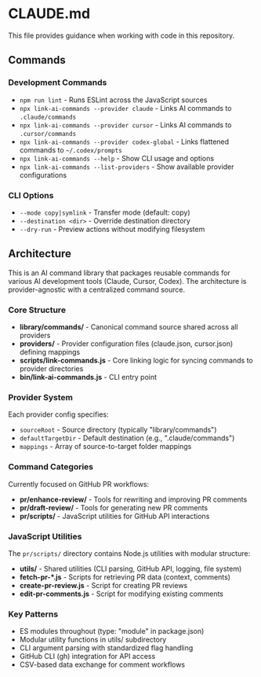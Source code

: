# CLAUDE.md

This file provides guidance when working with code in this repository.

## Commands

### Development Commands

- `npm run lint` - Runs ESLint across the JavaScript sources
- `npx link-ai-commands --provider claude` - Links AI commands to `.claude/commands`
- `npx link-ai-commands --provider cursor` - Links AI commands to `.cursor/commands`
- `npx link-ai-commands --provider codex-global` - Links flattened commands to `~/.codex/prompts`
- `npx link-ai-commands --help` - Show CLI usage and options
- `npx link-ai-commands --list-providers` - Show available provider configurations

### CLI Options

- `--mode copy|symlink` - Transfer mode (default: copy)
- `--destination <dir>` - Override destination directory
- `--dry-run` - Preview actions without modifying filesystem

## Architecture

This is an AI command library that packages reusable commands for various AI development tools (Claude, Cursor, Codex). The architecture is provider-agnostic with a centralized command source.

### Core Structure

- **library/commands/** - Canonical command source shared across all providers
- **providers/** - Provider configuration files (claude.json, cursor.json) defining mappings
- **scripts/link-commands.js** - Core linking logic for syncing commands to provider directories
- **bin/link-ai-commands.js** - CLI entry point

### Provider System

Each provider config specifies:

- `sourceRoot` - Source directory (typically "library/commands")
- `defaultTargetDir` - Default destination (e.g., ".claude/commands")
- `mappings` - Array of source-to-target folder mappings

### Command Categories

Currently focused on GitHub PR workflows:

- **pr/enhance-review/** - Tools for rewriting and improving PR comments
- **pr/draft-review/** - Tools for generating new PR comments
- **pr/scripts/** - JavaScript utilities for GitHub API interactions

### JavaScript Utilities

The `pr/scripts/` directory contains Node.js utilities with modular structure:

- **utils/** - Shared utilities (CLI parsing, GitHub API, logging, file system)
- **fetch-pr-\*.js** - Scripts for retrieving PR data (context, comments)
- **create-pr-review.js** - Script for creating PR reviews
- **edit-pr-comments.js** - Script for modifying existing comments

### Key Patterns

- ES modules throughout (type: "module" in package.json)
- Modular utility functions in utils/ subdirectory
- CLI argument parsing with standardized flag handling
- GitHub CLI (gh) integration for API access
- CSV-based data exchange for comment workflows
